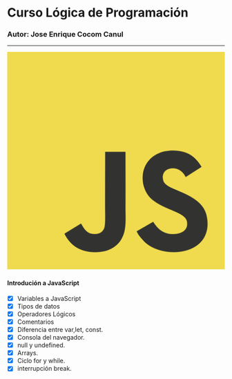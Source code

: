 # Curso Lógica de Programación

### Autor: Jose Enrique Cocom Canul
---------------------------
![Icono JavaScript](imagenes/javascript.svg)
#### Introdución a JavaScript

- [x] Variables a JavaScript
- [x] Tipos de datos
- [x] Operadores Lógicos
- [x] Comentarios
- [x] Diferencia entre var,let, const.
- [x] Consola del navegador.
- [x] null y undefined.
- [x] Arrays.
- [x] Ciclo for y while.
- [x] interrupción break.
